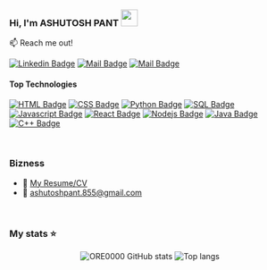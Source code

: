 ### Hi, I'm ASHUTOSH PANT <img src="https://raw.githubusercontent.com/MartinHeinz/MartinHeinz/master/wave.gif" width="30px" height="30px">



:mailbox: Reach me out!

<!--[![Twitter Badge](https://img.shields.io/badge/-@MaksymRudnyi-1ca0f1?style=flat&labelColor=1ca0f1&logo=twitter&logoColor=white&link=https://twitter.com/MaksymRudnyi)](https://twitter.com/MaksymRudnyi) -->
[![Linkedin Badge](https://img.shields.io/badge/-ASHUTOSH_PANT-0e76a8?style=flat&labelColor=0e76a8&logo=linkedin&logoColor=white)](https://www.linkedin.com/in/ashutosh-pant-91b137263/)
[![Mail Badge](https://img.shields.io/badge/-@ASHUTOSH_PANT-e84393?style=flat&labelColor=e84393&logo=instagram&logoColor=white)](https://www.instagram.com/oreeoo._______/) 
[![Mail Badge](https://img.shields.io/badge/-ASHUTOSH_PANT-c0392b?style=flat&labelColor=c0392b&logo=gmail&logoColor=white)](mailto:ashutoshpant.855@gmail.com)

#### Top Technologies

[![HTML Badge](https://img.shields.io/badge/-HTML-E34F26?style=for-the-badge&labelColor=black&logo=html5&logoColor=E34F26)](#)
[![CSS Badge](https://img.shields.io/badge/-CSS-1572B6?style=for-the-badge&labelColor=black&logo=css3&logoColor=1572B6)](#)
[![Python Badge](https://img.shields.io/badge/-Python-3776AB?style=for-the-badge&labelColor=black&logo=python&logoColor=FFD43B)](#)
[![SQL Badge](https://img.shields.io/badge/-SQL-4479A1?style=for-the-badge&labelColor=black&logo=postgresql&logoColor=4479A1)](#)
[![Javascript Badge](https://img.shields.io/badge/-Javascript-F0DB4F?style=for-the-badge&labelColor=black&logo=javascript&logoColor=F0DB4F)](#)
[![React Badge](https://img.shields.io/badge/-React-61DBFB?style=for-the-badge&labelColor=black&logo=react&logoColor=61DBFB)](#)
[![Nodejs Badge](https://img.shields.io/badge/-Nodejs-3C873A?style=for-the-badge&labelColor=black&logo=node.js&logoColor=3C873A)](#)
[![Java Badge](https://img.shields.io/badge/-Java-007396?style=for-the-badge&labelColor=black&logo=openjdk&logoColor=007396)](#)
[![C++ Badge](https://img.shields.io/badge/-C++-00599C?style=for-the-badge&labelColor=black&logo=cplusplus&logoColor=00599C)](#)



<br/>

### Bizness
- :paperclip: [My Resume/CV](https://drive.google.com/file/d/14XeRVQRjSV2HiHa2qbXt-GPIjKp_PkKO/view?usp=sharing)
- :email: ashutoshpant.855@gmail.com

<br/>

### My stats ⭐

<div align="center">
<img alt="ORE0000 GitHub stats" src="https://github-readme-stats.vercel.app/api?username=ORE0000&show_icons=true&theme=transparent"/>
<img alt="Top langs" src="https://github-readme-stats.vercel.app/api/top-langs/?username=ORE0000&layout=compact&&langs_count=8"/>
</div>

<!--### Profile views counter 👁️‍🗨️
[![ORE0000 profile views](https://u8views.com/api/v1/github/profiles/131525011/views/day-week-month-total-count.svg)](https://u8views.com/github/ORE0000)-->





